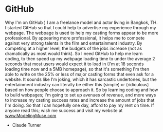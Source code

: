 # GitHub
Why I'm on GitHub )
I am a freelance model and actor living in Bangkok, TH. I started GitHub so that I could help to advertise my experience through my webpage. The webpage is used to help my casting forms appear to be more professional. By appearing more professional, it helps me to compete against very strong talents in the film and entertainment industry. By competing at a higher level, the budgets of the jobs increase (not as dramatically as most would think). So I need GitHub to help me learn coding, to then speed up my webpage loading time to under the average 2 seconds that most users would expect it to load in (I'm at 18 seconds loading time now and a 5MB homepage), so that it's something I'm then able to write on the 25% or less of major casting forms that even ask for a website. It sounds like I'm joking, which it has sarcastic undertones, but the entertainment industry can literally be either this (simple) or (ridiculous) based on how people choose to approach it. 
So by learning coding and how to build webpages; I'm going to set up avenues of revenue, and more ways to increase my casting success rates and increase the amount of jobs that I'm doing. So that I can hopefully one day, afford to pay my rent on time. 
If anyone read this; wish me success and visit my website at www.ModelingMuse.com 
- Claude Turner
